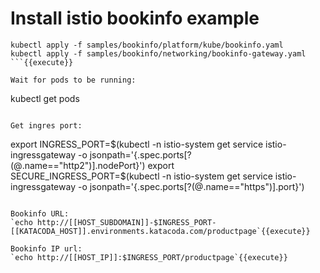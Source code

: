 # Install istio bookinfo example

```
kubectl apply -f samples/bookinfo/platform/kube/bookinfo.yaml
kubectl apply -f samples/bookinfo/networking/bookinfo-gateway.yaml
```{{execute}}

Wait for pods to be running:

```
kubectl get pods
```{{execute}}

Get ingres port:
```
export INGRESS_PORT=$(kubectl -n istio-system get service istio-ingressgateway -o jsonpath='{.spec.ports[?(@.name=="http2")].nodePort}')
export SECURE_INGRESS_PORT=$(kubectl -n istio-system get service istio-ingressgateway -o jsonpath='{.spec.ports[?(@.name=="https")].port}')
```{{execute}}

Bookinfo URL: 
`echo http://[[HOST_SUBDOMAIN]]-$INGRESS_PORT-[[KATACODA_HOST]].environments.katacoda.com/productpage`{{execute}}

Bookinfo IP url: 
`echo http://[[HOST_IP]]:$INGRESS_PORT/productpage`{{execute}}
